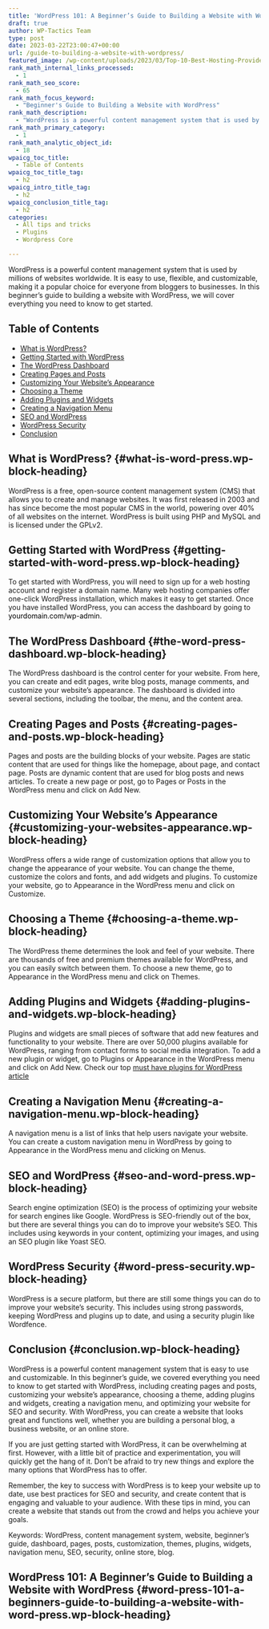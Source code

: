 ```yaml
---
title: 'WordPress 101: A Beginner’s Guide to Building a Website with WordPress'
draft: true
author: WP-Tactics Team
type: post
date: 2023-03-22T23:00:47+00:00
url: /guide-to-building-a-website-with-wordpress/
featured_image: /wp-content/uploads/2023/03/Top-10-Best-Hosting-Providers-for-WordPress-2.png
rank_math_internal_links_processed:
  - 1
rank_math_seo_score:
  - 65
rank_math_focus_keyword:
  - "Beginner's Guide to Building a Website with WordPress"
rank_math_description:
  - "WordPress is a powerful content management system that is used by millions of websites worldwide. It is easy to use, flexible, and customizable, making it a popular choice for everyone from bloggers to businesses. In this beginner's guide to building a website with WordPress, we will cover everything you need to know to get started."
rank_math_primary_category:
  - 1
rank_math_analytic_object_id:
  - 18
wpaicg_toc_title:
  - Table of Contents
wpaicg_toc_title_tag:
  - h2
wpaicg_intro_title_tag:
  - h2
wpaicg_conclusion_title_tag:
  - h2
categories:
  - All tips and tricks
  - Plugins
  - Wordpress Core

---
```

WordPress is a powerful content management system that is used by millions of websites worldwide. It is easy to use, flexible, and customizable, making it a popular choice for everyone from bloggers to businesses. In this beginner&#8217;s guide to building a website with WordPress, we will cover everything you need to know to get started.

<div class="wp-block-rank-math-toc-block" id="rank-math-toc">
  <h2>
    Table of Contents
  </h2><nav>
  
  <ul>
    <li >
      <a href="#what-is-word-press">What is WordPress?</a>
    </li>
    <li >
      <a href="#getting-started-with-word-press">Getting Started with WordPress</a>
    </li>
    <li >
      <a href="#the-word-press-dashboard">The WordPress Dashboard</a>
    </li>
    <li >
      <a href="#creating-pages-and-posts">Creating Pages and Posts</a>
    </li>
    <li >
      <a href="#customizing-your-websites-appearance">Customizing Your Website&#8217;s Appearance</a>
    </li>
    <li >
      <a href="#choosing-a-theme">Choosing a Theme</a>
    </li>
    <li >
      <a href="#adding-plugins-and-widgets">Adding Plugins and Widgets</a>
    </li>
    <li >
      <a href="#creating-a-navigation-menu">Creating a Navigation Menu</a>
    </li>
    <li >
      <a href="#seo-and-word-press">SEO and WordPress</a>
    </li>
    <li >
      <a href="#word-press-security">WordPress Security</a>
    </li>
    <li >
      <a href="#conclusion">Conclusion</a>
    </li>
  </ul></nav>
</div>

## **What is WordPress?** {#what-is-word-press.wp-block-heading}

WordPress is a free, open-source content management system (CMS) that allows you to create and manage websites. It was first released in 2003 and has since become the most popular CMS in the world, powering over 40% of all websites on the internet. WordPress is built using PHP and MySQL and is licensed under the GPLv2.

## **Getting Started with WordPress** {#getting-started-with-word-press.wp-block-heading}

To get started with WordPress, you will need to sign up for a web hosting account and register a domain name. Many web hosting companies offer one-click WordPress installation, which makes it easy to get started. Once you have installed WordPress, you can access the dashboard by going to <mark style="background-color:rgba(0, 0, 0, 0)" class="has-inline-color has-vivid-red-color">yourdomain.com/wp-admin</mark>.

## **The WordPress Dashboard** {#the-word-press-dashboard.wp-block-heading}

The WordPress dashboard is the control center for your website. From here, you can create and edit pages, write blog posts, manage comments, and customize your website&#8217;s appearance. The dashboard is divided into several sections, including the toolbar, the menu, and the content area.

## **Creating Pages and Posts** {#creating-pages-and-posts.wp-block-heading}

Pages and posts are the building blocks of your website. Pages are static content that are used for things like the homepage, about page, and contact page. Posts are dynamic content that are used for blog posts and news articles. To create a new page or post, go to Pages or Posts in the WordPress menu and click on Add New.

## **Customizing Your Website&#8217;s Appearance** {#customizing-your-websites-appearance.wp-block-heading}

WordPress offers a wide range of customization options that allow you to change the appearance of your website. You can change the theme, customize the colors and fonts, and add widgets and plugins. To customize your website, go to Appearance in the WordPress menu and click on Customize.

## **Choosing a Theme** {#choosing-a-theme.wp-block-heading}

The WordPress theme determines the look and feel of your website. There are thousands of free and premium themes available for WordPress, and you can easily switch between them. To choose a new theme, go to Appearance in the WordPress menu and click on Themes.

## **Adding Plugins and Widgets** {#adding-plugins-and-widgets.wp-block-heading}

Plugins and widgets are small pieces of software that add new features and functionality to your website. There are over 50,000 plugins available for WordPress, ranging from contact forms to social media integration. To add a new plugin or widget, go to Plugins or Appearance in the WordPress menu and click on Add New. Check our top [must have plugins for WordPress article][1]

## **Creating a Navigation Menu** {#creating-a-navigation-menu.wp-block-heading}

A navigation menu is a list of links that help users navigate your website. You can create a custom navigation menu in WordPress by going to Appearance in the WordPress menu and clicking on Menus.

## **SEO and WordPress** {#seo-and-word-press.wp-block-heading}

Search engine optimization (SEO) is the process of optimizing your website for search engines like Google. WordPress is SEO-friendly out of the box, but there are several things you can do to improve your website&#8217;s SEO. This includes using keywords in your content, optimizing your images, and using an SEO plugin like Yoast SEO.

## **WordPress Security** {#word-press-security.wp-block-heading}

WordPress is a secure platform, but there are still some things you can do to improve your website&#8217;s security. This includes using strong passwords, keeping WordPress and plugins up to date, and using a security plugin like Wordfence.

## **Conclusion** {#conclusion.wp-block-heading}

WordPress is a powerful content management system that is easy to use and customizable. In this beginner&#8217;s guide, we covered everything you need to know to get started with WordPress, including creating pages and posts, customizing your website&#8217;s appearance, choosing a theme, adding plugins and widgets, creating a navigation menu, and optimizing your website for SEO and security. With WordPress, you can create a website that looks great and functions well, whether you are building a personal blog, a business website, or an online store.

If you are just getting started with WordPress, it can be overwhelming at first. However, with a little bit of practice and experimentation, you will quickly get the hang of it. Don&#8217;t be afraid to try new things and explore the many options that WordPress has to offer.

Remember, the key to success with WordPress is to keep your website up to date, use best practices for SEO and security, and create content that is engaging and valuable to your audience. With these tips in mind, you can create a website that stands out from the crowd and helps you achieve your goals.

Keywords: WordPress, content management system, website, beginner&#8217;s guide, dashboard, pages, posts, customization, themes, plugins, widgets, navigation menu, SEO, security, online store, blog.

## WordPress 101: A Beginner&#8217;s Guide to Building a Website with WordPress {#word-press-101-a-beginners-guide-to-building-a-website-with-word-press.wp-block-heading}

 [1]: https://wordpress-tactics.com/the-top-10-must-have-wordpress-plugins-for-improved-functionality-and-performance/